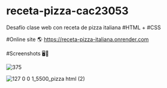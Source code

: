 # receta-pizza-cac23053
Desafío clase web con receta de pizza italiana #HTML + #CSS


#Online site 🌎
https://receta-pizza-italiana.onrender.com

#Screenshots 🖥️📱

![375](https://user-images.githubusercontent.com/106033066/222773967-63aed04f-6bb9-4667-9898-dcf6976fbec6.png)

![127 0 0 1_5500_pizza html (2)](https://user-images.githubusercontent.com/106033066/222773708-d93d071e-ff7d-4e67-bb91-58639efb8cbc.png)

